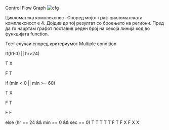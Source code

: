  Control Flow Graph 
![cfg](https://user-images.githubusercontent.com/64106839/120227855-496a3e00-c24a-11eb-8193-9de485f341a8.PNG)

Цикломатска комплексност
Според мојот граф цикломатската комплексност e 4.
Дојдив до тој резултат со броењето на региони. Пред да го нацртам графот поставив реден број на секоја линија код во
функцијата function.

Тест случаи според критериумот Multiple condition

If(h1<0 || hr>24)

T X

F T

if (min < 0 || min >= 60)

T X

F T

F F

else (hr == 24 && min == 0 && sec == 0)
T T T
T T F
T F X
F X X

